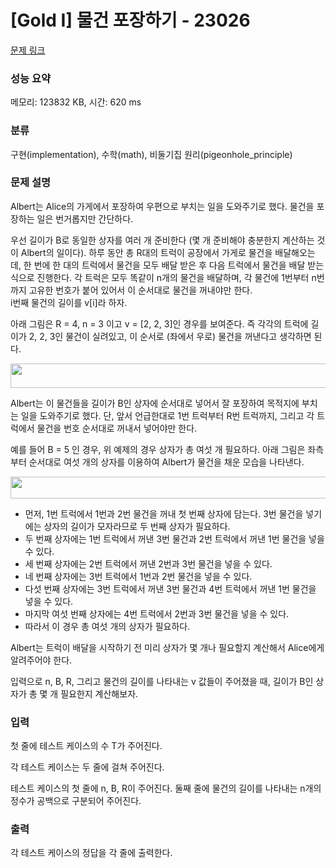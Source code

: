 # [Gold I] 물건 포장하기 - 23026 

[문제 링크](https://www.acmicpc.net/problem/23026) 

### 성능 요약

메모리: 123832 KB, 시간: 620 ms

### 분류

구현(implementation), 수학(math), 비둘기집 원리(pigeonhole_principle)

### 문제 설명

<p>Albert는 Alice의 가게에서 포장하여 우편으로 부치는 일을 도와주기로 했다. 물건을 포장하는 일은 번거롭지만 간단하다.</p>

<p>우선 길이가 B로 동일한 상자를 여러 개 준비한다 (몇 개 준비해야 충분한지 계산하는 것이 Albert의 일이다). 하루 동안 총 R대의 트럭이 공장에서 가게로 물건을 배달해오는데, 한 번에 한 대의 트럭에서 물건을 모두 배달 받은 후 다음 트럭에서 물건을 배달 받는 식으로 진행한다. 각 트럭은 모두 똑같이 n개의 물건을 배달하며, 각 물건에 1번부터 n번까지 고유한 번호가 붙어 있어서 이 순서대로 물건을 꺼내야만 한다.<br>
i번째 물건의 길이를 v[i]라 하자.</p>

<p>아래 그림은 R = 4, n = 3 이고 v = [2, 2, 3]인 경우를 보여준다. 즉 각각의 트럭에 길이가 2, 2, 3인 물건이 실려있고, 이 순서로 (좌에서 우로) 물건을 꺼낸다고 생각하면 된다.</p>

<p style="text-align: center;"><img alt="" src="https://upload.acmicpc.net/ba309e77-c866-4fb3-969e-76334f492349/-/preview/" style="height: 39px; width: 600px;"></p>

<p>Albert는 이 물건들을 길이가 B인 상자에 순서대로 넣어서 잘 포장하여 목적지에 부치는 일을 도와주기로 했다. 단, 앞서 언급한대로 1번 트럭부터 R번 트럭까지, 그리고 각 트럭에서 물건을 번호 순서대로 꺼내서 넣어야만 한다.</p>

<p>예를 들어 B = 5 인 경우, 위 예제의 경우 상자가 총 여섯 개 필요하다. 아래 그림은 좌측부터 순서대로 여섯 개의 상자를 이용하여 Albert가 물건을 채운 모습을 나타낸다.</p>

<p style="text-align: center;"><img alt="" src="https://upload.acmicpc.net/f225b9ff-4cdb-4656-b233-01f419ea71ea/-/preview/" style="height: 35px; width: 600px;"></p>

<ul>
	<li>먼저, 1번 트럭에서 1번과 2번 물건을 꺼내 첫 번째 상자에 담는다. 3번 물건을 넣기에는 상자의 길이가 모자라므로 두 번째 상자가 필요하다.</li>
	<li>두 번째 상자에는 1번 트럭에서 꺼낸 3번 물건과 2번 트럭에서 꺼낸 1번 물건을 넣을 수 있다.</li>
	<li>세 번째 상자에는 2번 트럭에서 꺼낸 2번과 3번 물건을 넣을 수 있다.</li>
	<li>네 번째 상자에는 3번 트럭에서 1번과 2번 물건을 넣을 수 있다.</li>
	<li>다섯 번째 상자에는 3번 트럭에서 꺼낸 3번 물건과 4번 트럭에서 꺼낸 1번 물건을 넣을 수 있다.</li>
	<li>마지막 여섯 번째 상자에는 4번 트럭에서 2번과 3번 물건을 넣을 수 있다.</li>
	<li>따라서 이 경우 총 여섯 개의 상자가 필요하다.</li>
</ul>

<p>Albert는 트럭이 배달을 시작하기 전 미리 상자가 몇 개나 필요할지 계산해서 Alice에게 알려주어야 한다.</p>

<p>입력으로 n, B, R, 그리고 물건의 길이를 나타내는 v 값들이 주어졌을 때, 길이가 B인 상자가 총 몇 개 필요한지 계산해보자.</p>

### 입력 

 <p>첫 줄에 테스트 케이스의 수 T가 주어진다.</p>

<p>각 테스트 케이스는 두 줄에 걸쳐 주어진다.</p>

<p>테스트 케이스의 첫 줄에 n, B, R이 주어진다. 둘째 줄에 물건의 길이를 나타내는 n개의 정수가 공백으로 구분되어 주어진다. </p>

### 출력 

 <p>각 테스트 케이스의 정답을 각 줄에 출력한다.</p>

